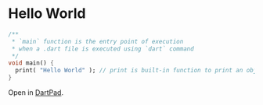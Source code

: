 # Hello World

```dart
/**
 * `main` function is the entry point of execution
 * when a .dart file is executed using `dart` command
 */
void main() {
  print( "Hello World" ); // print is built-in function to print an object to the STDOUT
}
```

Open in [DartPad](https://dartpad.dev/?id=2c3532865c43d84be36d10ee74d67eb3).
